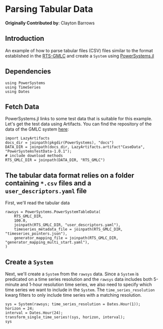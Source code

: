 # Parsing Tabular Data

**Originally Contributed by**: Clayton Barrows

## Introduction

An example of how to parse tabular files (CSV) files similar to the format established in the [RTS-GMLC](https://github.com/gridmod/rts-gmlc/RTS_Data/SourceData) and create a `System` using
[PowerSystems.jl](https://github.com/NREL-Sienna/PowerSystems.jl)

## Dependencies

```@repl parse_tabulardata
using PowerSystems
using TimeSeries
using Dates
```

## Fetch Data
PowerSystems.jl links to some test data that is suitable for this example.
Let's get the test data using Artifacts. You can find the repository of the data of the GMLC system [here](https://github.com/NREL-Sienna/PowerSystemsTestData/tree/master/RTS_GMLC):

```@repl parse_tabulardata
import LazyArtifacts
docs_dir = joinpath(pkgdir(PowerSystems), "docs")
DATA_DIR = joinpath(docs_dir, LazyArtifacts.artifact"CaseData", "PowerSystemsTestData-1.0.1");
# include download methods
RTS_GMLC_DIR = joinpath(DATA_DIR, "RTS_GMLC")
```

## The tabular data format relies on a folder containing `*.csv` files and a `user_descriptors.yaml` file
First, we'll read the tabular data

```@repl parse_tabulardata
rawsys = PowerSystems.PowerSystemTableData(
    RTS_GMLC_DIR,
    100.0,
    joinpath(RTS_GMLC_DIR, "user_descriptors.yaml"),
    timeseries_metadata_file = joinpath(RTS_GMLC_DIR, "timeseries_pointers.json"),
    generator_mapping_file = joinpath(RTS_GMLC_DIR, "generator_mapping_multi_start.yaml"),
)
```

## Create a `System`
Next, we'll create a `System` from the `rawsys` data. Since a `System` is predicated on a
time series resolution and the `rawsys` data includes both 5-minute and 1-hour resolution
time series, we also need to specify which time series we want to include in the `System`.
The `time_series_resolution` kwarg filters to only include time series with a matching resolution.

```@repl parse_tabulardata
sys = System(rawsys; time_series_resolution = Dates.Hour(1));
horizon = 24;
interval = Dates.Hour(24);
transform_single_time_series!(sys, horizon, interval);
sys
```

